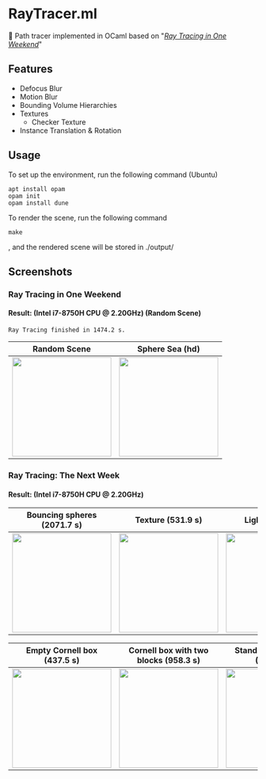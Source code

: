 
# RayTracer.ml

🌈 Path tracer implemented in OCaml based on "[_Ray Tracing in One Weekend_](https://raytracing.github.io/)"

## Features
- Defocus Blur
- Motion Blur
- Bounding Volume Hierarchies
- Textures
    - Checker Texture
- Instance Translation & Rotation

## Usage

To set up the environment, run the following command (Ubuntu)

```
apt install opam
opam init
opam install dune
```

To render the scene, run the following command
``` 
make
```
 , and the rendered scene will be stored in ./output/



## Screenshots

### Ray Tracing in One Weekend


#### Result: (Intel i7-8750H CPU @ 2.20GHz) (Random Scene)

```
Ray Tracing finished in 1474.2 s.
```
Random Scene               |Sphere Sea (hd)
:-------------------------:|:-------------------------:
<img src="https://z3.ax1x.com/2021/07/03/R2tV3V.png" height = 200 alt="">   | <img src="https://z3.ax1x.com/2021/07/06/RoZRgO.png" height = 200 alt="" >


### Ray Tracing: The Next Week


#### Result: (Intel i7-8750H CPU @ 2.20GHz)

Bouncing spheres (2071.7 s)| Texture (531.9 s)         | Light (1654.9 s)
:-------------------------:|:-------------------------:|:-------------------------:
<img src="https://z3.ax1x.com/2021/07/06/RI43TK.png" height = 200 alt="">  |  <img src="https://z3.ax1x.com/2021/07/06/R7NOhV.png" height = 200 alt="">  | <img src="https://z3.ax1x.com/2021/07/07/RHL2uV.png" height = 200 alt="">

Empty Cornell box (437.5 s)|Cornell box with two blocks (958.3 s)|Standard Cornell box (1165.1 s)
:-------------------------:|:-------------------------:|:-------------------------:
<img src="https://z3.ax1x.com/2021/07/08/RXcGNt.png" height = 200 alt="">  |  <img src="https://z3.ax1x.com/2021/07/08/RXhn3t.png" height = 200 alt="">  | <img src="https://z3.ax1x.com/2021/07/09/RXbC0P.png" height = 200 alt="">
